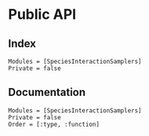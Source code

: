 # Public API

## Index

```@index
Modules = [SpeciesInteractionSamplers]
Private = false
```

## Documentation

```@autodocs
Modules = [SpeciesInteractionSamplers]
Private = false
Order = [:type, :function]
```
